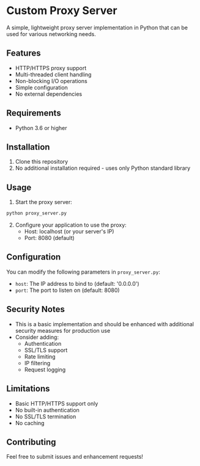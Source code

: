 # Custom Proxy Server

A simple, lightweight proxy server implementation in Python that can be used for various networking needs.

## Features

- HTTP/HTTPS proxy support
- Multi-threaded client handling
- Non-blocking I/O operations
- Simple configuration
- No external dependencies

## Requirements

- Python 3.6 or higher

## Installation

1. Clone this repository
2. No additional installation required - uses only Python standard library

## Usage

1. Start the proxy server:
```bash
python proxy_server.py
```

2. Configure your application to use the proxy:
   - Host: localhost (or your server's IP)
   - Port: 8080 (default)

## Configuration

You can modify the following parameters in `proxy_server.py`:

- `host`: The IP address to bind to (default: '0.0.0.0')
- `port`: The port to listen on (default: 8080)

## Security Notes

- This is a basic implementation and should be enhanced with additional security measures for production use
- Consider adding:
  - Authentication
  - SSL/TLS support
  - Rate limiting
  - IP filtering
  - Request logging

## Limitations

- Basic HTTP/HTTPS support only
- No built-in authentication
- No SSL/TLS termination
- No caching

## Contributing

Feel free to submit issues and enhancement requests! 